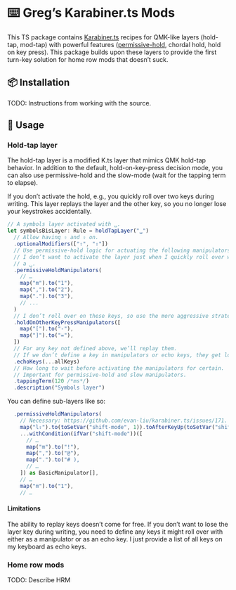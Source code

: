 # ⌨️ Greg’s Karabiner.ts Mods

This TS package contains [Karabiner.ts][karabiner.ts] recipes for QMK-like
layers (hold-tap, mod-tap) with powerful features
([permissive-hold][permissive-hold], chordal hold, hold on key press).
This package builds upon these layers to provide the first turn-key solution
for home row mods that doesn’t suck.

## 📦 Installation

TODO: Instructions from working with the source.

## 🚀 Usage

### Hold-tap layer

The hold-tap layer is a modified K.ts layer that mimics QMK hold-tap behavior.
In addition to the default, hold-on-key-press decision mode, you can also use
permissive-hold and the slow-mode (wait for the tapping term to elapse).

If you don’t activate the hold, e.g., you quickly roll over two keys during
writing. This layer replays the layer and the other key, so you no longer
lose your keystrokes accidentally.

```typescript
// A symbols layer activated with ␣.
let symbolsBisLayer: Rule = holdTapLayer("␣")
  // Allow having ⇧ and ⇪ on.
  .optionalModifiers(["⇧", "⇪"])
  // Use permissive-hold logic for actuating the following manipulators.
  // I don’t want to activate the layer just when I quickly roll over with
  // a ␣.
  .permissiveHoldManipulators(
    // …
    map("m").to("1"),
    map(",").to("2"),
    map(".").to("3"),
    // ...
  )
  // I don’t roll over on these keys, so use the more aggressive strategy.
  .holdOnOtherKeyPressManipulators([
    map("[").to("-"),
    map("]").to("="),
  ])
  // For any key not defined above, we’ll replay them.
  // If we don’t define a key in manipulators or echo keys, they get lost.
  .echoKeys(...allKeys)
  // How long to wait before activating the manipulators for certain.
  // Important for permissive-hold and slow manipulators.
  .tappingTerm(120 /*ms*/)
  .description("Symbols layer")
```

You can define sub-layers like so:

```typescript
  .permissiveHoldManipulators(
    // Necessary: https://github.com/evan-liu/karabiner.ts/issues/171.
    map("l⇧").to(toSetVar("shift-mode", 1)).toAfterKeyUp(toSetVar("shift-mode", 0)),
    ...withCondition(ifVar("shift-mode"))([
      // …
      map("m").to("!"),
      map(",").to("@"),
      map(".").to("# ),
      // …
    ]) as BasicManipulator[],
    // …
    map("m").to("1"),
    // …
```

#### Limitations

The ability to replay keys doesn’t come for free.
If you don’t want to lose the layer key during writing,
you need to define any keys it might roll over with either as a manipulator or
as an echo key. I just provide a list of all keys on my keyboard as echo keys.

### Home row mods

TODO: Describe HRM

[karabiner.ts]: https://karabiner.ts.evanliu.dev/
[permissive-hold]: https://docs.qmk.fm/tap_hold#:~:text=The%20%E2%80%9Cpermissive%20hold%E2%80%9D%20mode,select%20the%20tap%20action.
